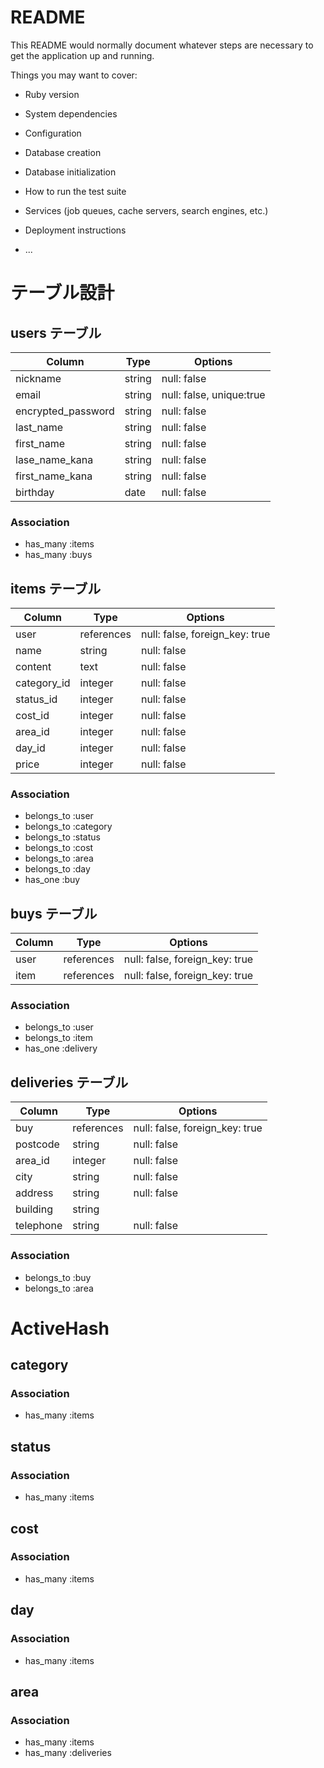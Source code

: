 # README

This README would normally document whatever steps are necessary to get the
application up and running.

Things you may want to cover:

* Ruby version

* System dependencies

* Configuration

* Database creation

* Database initialization

* How to run the test suite

* Services (job queues, cache servers, search engines, etc.)

* Deployment instructions

* ...

# テーブル設計

## users テーブル

| Column             | Type    | Options                  |
| ------------------ | ------  | ------------------------ |
| nickname           | string  | null: false              |
| email              | string  | null: false, unique:true |
| encrypted_password | string  | null: false              |
| last_name          | string  | null: false              |
| first_name         | string  | null: false              |
| lase_name_kana     | string  | null: false              |
| first_name_kana    | string  | null: false              |
| birthday           | date    | null: false              |

### Association

- has_many :items
- has_many :buys

## items テーブル

| Column      | Type       | Options                        |
| ----------- | ---------- | -----------------------------  |
| user        | references | null: false, foreign_key: true |
| name        | string     | null: false                    |
| content     | text       | null: false                    |
| category_id | integer    | null: false                    |
| status_id   | integer    | null: false                    |
| cost_id     | integer    | null: false                    |
| area_id     | integer    | null: false                    |
| day_id      | integer    | null: false                    |
| price       | integer    | null: false                    |

### Association

- belongs_to :user
- belongs_to :category
- belongs_to :status
- belongs_to :cost
- belongs_to :area
- belongs_to :day
- has_one :buy

## buys テーブル

| Column     | Type       | Options                        |
| -----------| ------     | ------------------------------ |
| user       | references | null: false, foreign_key: true |
| item       | references | null: false, foreign_key: true |

### Association

- belongs_to :user
- belongs_to :item
- has_one :delivery

## deliveries テーブル

| Column    | Type       | Options                        |
| --------- | ---------- | -----------------------------  |
| buy       | references | null: false, foreign_key: true |
| postcode  | string     | null: false                    |
| area_id   | integer    | null: false                    |
| city      | string     | null: false                    |
| address   | string     | null: false                    |
| building  | string     |                                |
| telephone | string     | null: false                    |


### Association

- belongs_to :buy
- belongs_to :area

# ActiveHash

## category

### Association
- has_many :items

## status

### Association
- has_many :items

## cost

### Association
- has_many :items

## day

### Association
- has_many :items

## area

### Association
- has_many :items
- has_many :deliveries